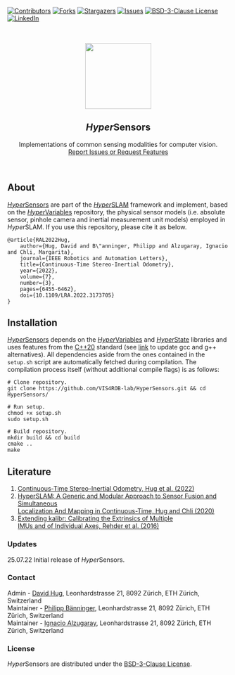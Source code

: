 [contributors-shield]: https://img.shields.io/github/contributors/VIS4ROB-lab/HyperSensors.svg?style=for-the-badge
[contributors-url]: https://github.com/VIS4ROB-lab/HyperSensors/graphs/contributors
[forks-shield]: https://img.shields.io/github/forks/VIS4ROB-lab/HyperSensors.svg?style=for-the-badge
[forks-url]: https://github.com/VIS4ROB-lab/HyperSensors/network/members
[stars-shield]: https://img.shields.io/github/stars/VIS4ROB-lab/HyperSensors.svg?style=for-the-badge
[stars-url]: https://github.com/VIS4ROB-lab/HyperSensors/stargazers
[issues-shield]: https://img.shields.io/github/issues/VIS4ROB-lab/HyperSensors.svg?style=for-the-badge
[issues-url]: https://github.com/VIS4ROB-lab/HyperSensors/issues
[license-shield]: https://img.shields.io/github/license/VIS4ROB-lab/HyperSensors.svg?style=for-the-badge
[license-url]: https://github.com/VIS4ROB-lab/HyperSensors/blob/main/LICENSE
[linkedin-shield]: https://img.shields.io/badge/-LinkedIn-black.svg?style=for-the-badge&logo=linkedin&colorB=555
[linkedin-url]: https://linkedin.com/in/davidhug

[![Contributors][contributors-shield]][contributors-url]
[![Forks][forks-shield]][forks-url]
[![Stargazers][stars-shield]][stars-url]
[![Issues][issues-shield]][issues-url]
[![BSD-3-Clause License][license-shield]][license-url]
[![LinkedIn][linkedin-shield]][linkedin-url]

<br />
<br />
<div align="center">
  <a href="https://github.com/VIS4ROB-lab/HyperSensors">
    <img src="https://drive.google.com/uc?export=view&id=1UAFr3tepqKwdnTomhKaeI2eIag3HOISY" alt="" style="width: 150px;">
  </a>

<h2><em>Hyper</em>Sensors</h2>
  <p>
    Implementations of common sensing modalities for computer vision. 
    <br />
    <a href="https://github.com/VIS4ROB-lab/HyperSensors/issues">Report Issues or Request Features</a>
  </p>
</div>
<br />

## About

[*Hyper*Sensors](https://github.com/VIS4ROB-lab/HyperState) are part of the
[*Hyper*SLAM](https://github.com/VIS4ROB-lab/HyperSLAM) framework and implement, based on
the [*Hyper*Variables](https://github.com/VIS4ROB-lab/HyperVariables) repository, the physical sensor models (i.e.
absolute sensor, pinhole camera and inertial measurement unit models) employed
in *Hyper*SLAM. If you use this repository, please cite it as below.

```
@article{RAL2022Hug,
    author={Hug, David and B\"anninger, Philipp and Alzugaray, Ignacio and Chli, Margarita},
    journal={IEEE Robotics and Automation Letters},
    title={Continuous-Time Stereo-Inertial Odometry},
    year={2022},
    volume={7},
    number={3},
    pages={6455-6462},
    doi={10.1109/LRA.2022.3173705}
}
```

## Installation

[*Hyper*Sensors](https://github.com/VIS4ROB-lab/HyperSensors) depends on the
[*Hyper*Variables](https://github.com/VIS4ROB-lab/HyperVariables) and
[*Hyper*State](https://github.com/VIS4ROB-lab/HyperState) libraries and uses features from the
[C++20](https://en.cppreference.com/w/cpp/20) standard (see
[link](https://askubuntu.com/questions/26498/how-to-choose-the-default-gcc-and-g-version) to update gcc and g++
alternatives). All dependencies aside from the ones contained in the `setup.sh` script are automatically fetched
during compilation. The compilation process itself (without additional compile flags) is as follows:

```
# Clone repository.
git clone https://github.com/VIS4ROB-lab/HyperSensors.git && cd HyperSensors/

# Run setup.
chmod +x setup.sh
sudo setup.sh

# Build repository.
mkdir build && cd build
cmake ..
make
```

## Literature

1. [Continuous-Time Stereo-Inertial Odometry, Hug et al. (2022)](https://ieeexplore.ieee.org/document/9772323)
2. [HyperSLAM: A Generic and Modular Approach to Sensor Fusion and Simultaneous<br /> Localization And Mapping in Continuous-Time, Hug and Chli (2020)](https://ieeexplore.ieee.org/document/9320417)
3. [Extending kalibr: Calibrating the Extrinsics of Multiple<br /> IMUs and of Individual Axes, Rehder et al. (2016)](https://ieeexplore.ieee.org/document/7487628)

### Updates

25.07.22 Initial release of *Hyper*Sensors.

### Contact

Admin - [David Hug](mailto:dhug@ethz.ch), Leonhardstrasse 21, 8092 Zürich, ETH Zürich, Switzerland  
Maintainer - [Philipp Bänninger](mailto:baephili@ethz.ch), Leonhardstrasse 21, 8092 Zürich, ETH Zürich, Switzerland  
Maintainer - [Ignacio Alzugaray](mailto:aignacio@ethz.ch), Leonhardstrasse 21, 8092 Zürich, ETH Zürich, Switzerland

### License

*Hyper*Sensors are distributed under the [BSD-3-Clause License](LICENSE).
